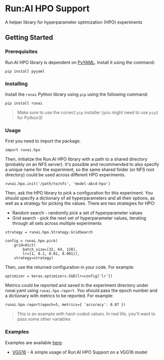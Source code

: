 # Run:AI HPO Support

A helper library for hyperparameter optimization (HPO) experiments

## Getting Started

### Prerequisites

Run:AI HPO library is dependent on [PyYAML](https://github.com/yaml/pyyaml).
Install it using the command:

```
pip install pyyaml
```

### Installing

Install the `runai` Python library using `pip` using the following command:

```
pip install runai
```

> Make sure to use the correct `pip` installer (you might need to use `pip3` for Python3)

### Usage

First you need to import the package.

```
import runai.hpo
```

Then, initialize the Run:AI HPO library with a path to a shared directory (probably on an NFS server).
It's possible and recommended to also specify a unique name for the experiment, so the same shared folder (or NFS root directory) could be used across different HPO experiments.

```
runai.hpo.init('/path/to/nfs', 'model-abcd-hpo')
```

Then, ask the HPO library to pick a configuration for this experiment.
You should specify a dictionary of all hyperparameters and all their options, as well as a strategy for picking the values.
There are two strategies for HPO:
- Random search - randomlly pick a set of hyperparameter values
- Grid search - pick the next set of hyperparameter values, iterating through all sets across multiple experiments

```
strategy = runai.hpo.Strategy.GridSearch

config = runai.hpo.pick(
    grid=dict(
        batch_size=[32, 64, 128],
        lr=[1, 0.1, 0.01, 0.001]),
    strategy=strategy)
```

Then, use the returned configuration in your code. For example:

```
optimizer = keras.optimizers.SGD(lr=config['lr'])
```

Metrics could be reported and saved in the experiment directory under runai.yaml using `runai.hpo.report`.
You should pass the epoch number and a dictionary with metrics to be reported. For example:
```
runai.hpo.report(epoch=5, metrics={ 'accuracy': 0.87 })
```
> This is an example with hard-coded values. In real life, you'll want to pass some other variables

### Examples

Examples are available [here](../../examples/hpo):
- [VGG16](../../examples/hpo/vgg16.py) - A simple usage of Run:AI HPO Support on a VGG16 model
